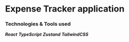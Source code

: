 # Expense Tracker application

### Technologies & Tools used

**_React_**
**_TypeScript_**
**_Zustand_**
**_TailwindCSS_**
